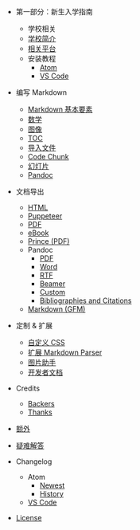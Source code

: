 - 第一部分：新生入学指南
  - 学校相关
  - [学校简介](xuexiaojianjie.md)
  - [相关平台](xiangguanpingtai.md)
  - 安装教程
    - [Atom](zh-cn/installation.md)
    - [VS Code](zh-cn/vscode-installation.md)

- 编写 Markdown
  - [Markdown 基本要素](zh-cn/markdown-basics.md)
  - [数学](zh-cn/math.md)
  - [图像](zh-cn/diagrams.md)
  - [TOC](zh-cn/toc.md)
  - [导入文件](zh-cn/file-imports.md)
  - [Code Chunk](zh-cn/code-chunk.md)
  - [幻灯片](zh-cn/presentation.md)
  - [Pandoc](zh-cn/pandoc.md)

- 文档导出
  - [HTML](zh-cn/html.md)
  - [Puppeteer](zh-cn/puppeteer.md)
  - [PDF](zh-cn/pdf.md)
  - [eBook](zh-cn/ebook.md)
  - [Prince (PDF)](zh-cn/prince.md)
  - Pandoc
    - [PDF](zh-cn/pandoc-pdf.md)
    - [Word](zh-cn/pandoc-word.md)
    - [RTF](zh-cn/pandoc-rtf.md)
    - [Beamer](zh-cn/pandoc-beamer.md)
    - [Custom](zh-cn/pandoc-custom.md)
    - [Bibliographies and Citations](zh-cn/pandoc-bibliographies-and-citations.md)
  - [Markdown (GFM)](zh-cn/markdown.md)

- 定制 & 扩展
  - [自定义 CSS](zh-cn/customize-css.md)
  - [扩展 Markdown Parser](zh-cn/extend-parser.md)
  - [图片助手](zh-cn/image-helper.md)
  - [开发者文档](developer.md)

- Credits
  - [Backers](backers.md)
  - [Thanks](thanks.md)

- [额外](zh-cn/extra.md)

- [疑难解答](zh-cn/faq.md)

- Changelog
  - Atom
    - [Newest](newest.md)
    - [History](history.md)
  - [VS Code](https://github.com/shd101wyy/vscode-markdown-preview-enhanced/releases)

- [License](LICENSE.md)
